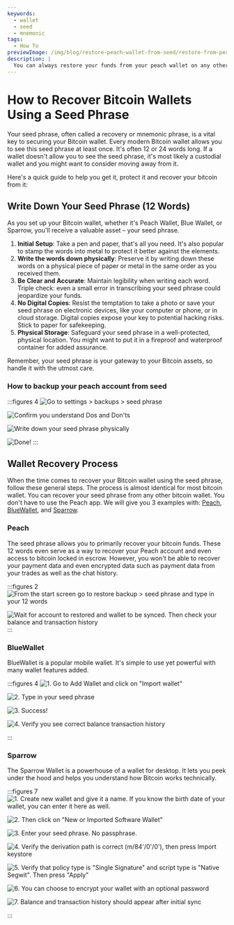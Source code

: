 ```yaml
---
keywords:
  - wallet
  - seed
  - mnemonic
tags:
  - How To
previewImage: /img/blog/restore-peach-wallet-from-seed/restore-from-peach-wallet-preview.jpg
description: |
  You can always restore your funds from your peach wallet on any other wallet. In this tutorial we show you how it can be done.
---
```


# How to Recover Bitcoin Wallets Using a Seed Phrase

Your seed phrase, often called a recovery or mnemonic phrase, is a vital key to securing your Bitcoin wallet.
Every modern Bitcoin wallet allows you to see this seed phrase at least once. It's often 12 or 24 words long. If a wallet doesn't allow you to see the seed phrase, it's most likely a custodial wallet and you might want to consider moving away from it.

Here's a quick guide to help you get it, protect it and recover your bitcoin from it:

## Write Down Your Seed Phrase (12 Words)
As you set up your Bitcoin wallet, whether it's Peach Wallet, Blue Wallet, or Sparrow, you'll receive a valuable asset – your seed phrase.

1. **Initial Setup**: Take a pen and paper, that's all you need. It's also popular to stamp the words into metal to protect it better against the elements.
2. **Write the words down physically**: Preserve it by writing down these words on a physical piece of paper or metal in the same order as you received them.
3. **Be Clear and Accurate**: Maintain legibility when writing each word. Triple check: even a small error in transcribing your seed phrase could jeopardize your funds.
4. **No Digital Copies**: Resist the temptation to take a photo or save your seed phrase on electronic devices, like your computer or phone, or in cloud storage. Digital copies expose your key to potential hacking risks. Stick to paper for safekeeping.
5. **Physical Storage**: Safeguard your seed phrase in a well-protected, physical location. You might want to put it in a fireproof and waterproof container for added assurance.

Remember, your seed phrase is your gateway to your Bitcoin assets, so handle it with the utmost care.

### How to backup your peach account from seed
:::figures 4
![Go to settings > backups > seed phrase](/img/blog/restore-peach-wallet-from-seed/peach-1-backup-seed-phrase.png)

![Confirm you understand Dos and Don'ts](/img/blog/restore-peach-wallet-from-seed/peach-2-backup-seed-phrase.png)

![Write down your seed phrase physically](/img/blog/restore-peach-wallet-from-seed/peach-3-backup-seed-phrase.png)

![Done!](/img/blog/restore-peach-wallet-from-seed/peach-4-backup-seed-phrase.png)
:::




## Wallet Recovery Process

When the time comes to recover your Bitcoin wallet using the seed phrase, follow these general steps. The process is almost identical for most bitcoin wallet. You can recover your seed phrase from any other bitcoin wallet. You don't have to use the Peach app. We will give you 3 examples with: [Peach](https://peachbitcoin.com/), [BlueWallet](https://bluewallet.io/), and [Sparrow](https://www.sparrowwallet.com/).

### Peach
The seed phrase allows you to primarily recover your bitcoin funds. These 12 words even serve as a way to recover your Peach account and even access to bitcoin locked in escrow.
However, you won't be able to recover your payment data and even encrypted data such as payment data from your trades as well as the chat history.

:::figures 2
![From the start screen go to restore backup > seed phrase and type in your 12 words](/img/blog/restore-peach-wallet-from-seed/peach-1-restore-from-seed-with-words.png)

![Wait for account to restored and wallet to be synced. Then check your balance and transaction history](/img/blog/restore-peach-wallet-from-seed/peach-2-transaction-history-after-recovery.png)
:::


### BlueWallet
BlueWallet is a popular mobile wallet. It's simple to use yet powerful with many wallet features added.

:::figures 4
![1. Go to Add Wallet and click on "Import wallet"](/img/blog/restore-peach-wallet-from-seed/bluewallet-1-add-wallet.jpeg)

![2. Type in your seed phrase](/img/blog/restore-peach-wallet-from-seed/bluewallet-2-import-wallet-from-seed-phrase.jpeg)

![3. Success!](/img/blog/restore-peach-wallet-from-seed/bluewallet-3-imported.jpeg)

![4. Verify you see correct balance transaction history](/img/blog/restore-peach-wallet-from-seed/bluewallet-4-synced.jpeg)

:::


### Sparrow
The Sparrow Wallet is a powerhouse of a wallet for desktop. It lets you peek under the hood and helps you understand how Bitcoin works technically.

:::figures 7
![1. Create new wallet and give it a name. If you know the birth date of your wallet, you can enter it here as well.](/img/blog/restore-peach-wallet-from-seed/sparrow-1-new-wallet.png)

![2. Then click on "New or Imported Software Wallet"](/img/blog/restore-peach-wallet-from-seed/sparrow-2-new-software-wallet.png)

![3. Enter your seed phrase. No passphrase.](/img/blog/restore-peach-wallet-from-seed/sparrow-3-enter-seed-phrase.png)

![4. Verify the derivation path is correct (m/84'/0'/0'), then press Import keystore](/img/blog/restore-peach-wallet-from-seed/sparrow-4-verify-derivation-path.png)

![5. Verify that policy type is "Single Signature" and script type is "Native Segwit". Then press "Apply"](/img/blog/restore-peach-wallet-from-seed/sparrow-5-verify-settings.png)

![6. You can choose to encrypt your wallet with an optional password](/img/blog/restore-peach-wallet-from-seed/sparrow-6-no-password.png)

![7. Balance and transaction history should appear after initial sync](/img/blog/restore-peach-wallet-from-seed/sparrow-7-recovered-wallet-in.png)

:::
